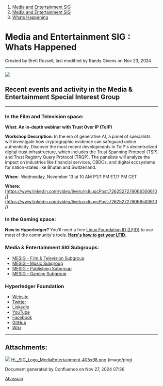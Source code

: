 1. [Media and Entertainment SIG](index.html)
2. [Media and Entertainment SIG](Media-and-Entertainment-SIG_21430277.html)
3. [Whats Happening](Whats-Happening_21447434.html)

# Media and Entertainment SIG : Whats Happened

Created by Brett Russell, last modified by Randy Givens on Nov 23, 2024

* * *

![](attachments/21447468/21458534.png?effects=border-simple%2Cshadow-kn&height=98)

## **Recent events and activity in the Media &amp; Entertainment Special Interest Group**

* * *

### In the Film and Television space:

**What: An in-depth webinar with Trust Over IP (ToIP)** 

**Workshop Description:** In the era of generative AI, a panel of specialists will investigate how cryptographic evidence can safeguard online authenticity. Discover the most recent developments in ToIP's decentralized digital trust infrastructure, which includes the Trust Spanning Protocol (TSP) and Trust Registry Query Protocol (TRQP). The panelists will analyze the impact on industries like financial services, CBDCs, and digital ecosystems for nation-states like Bhutan and Switzerland.

**When:**  Wednesday, November 13 at 10 AM PT/1 PM ET/7 PM CET

**Where:** [https://www.linkedin.com/video/live/urn:li:ugcPost:7262527276066500610/](https://www.linkedin.com/video/live/urn:li:ugcPost:7262527276066500610/)

### In the Gaming space:

**New to Hyperledger?** You'll need a free [Linux Foundation ID (LFID)](https://identity.linuxfoundation.org/) to use most of the community's tools. **[Here's how to get your LFID](https://www.youtube.com/watch?v=EEc4JRyaAoA).**

### Media &amp; Entertainment SIG Subgroups:

- [MESIG - Film &amp; Television Subgroup](https://lf-hyperledger.atlassian.net/wiki/display/MESIG/MESIG+-+Film+and+Television+Subgroup)
- [MESIG - Music Subgroup](https://lf-hyperledger.atlassian.net/wiki/display/MESIG/MESIG+-+Music+Subgroup)
- [MESIG - Publishing Subgroup](https://lf-hyperledger.atlassian.net/wiki/display/MESIG/MESIG+-+Publishing+Subgroup)
- [MESIG - Gaming Subgroup](https://lf-hyperledger.atlassian.net/wiki/display/MESIG/MESIG+-+Gaming+Subgroup)

### Hyperledger Foundation

- [Website](https://www.hyperledger.org/)
- [Twitter](https://twitter.com/Hyperledger/)
- [LinkedIn](https://www.linkedin.com/company/hyperledger-project/)
- [YouTube](https://www.youtube.com/channel/UC7_X0WkMtkWzaVUKF-PRBNQ)
- [Facebook](https://www.facebook.com/hyperledger)
- [GitHub](https://github.com/hyperledger)
- [Wiki](https://lf-hyperledger.atlassian.net)

* * *

## Attachments:

![](images/icons/bullet_blue.gif) [HL\_SIG\_Logo\_MediaEntertainment-405x98.png](attachments/21447468/21458534.png) (image/png)

Document generated by Confluence on Nov 27, 2024 07:36

[Atlassian](http://www.atlassian.com/)
